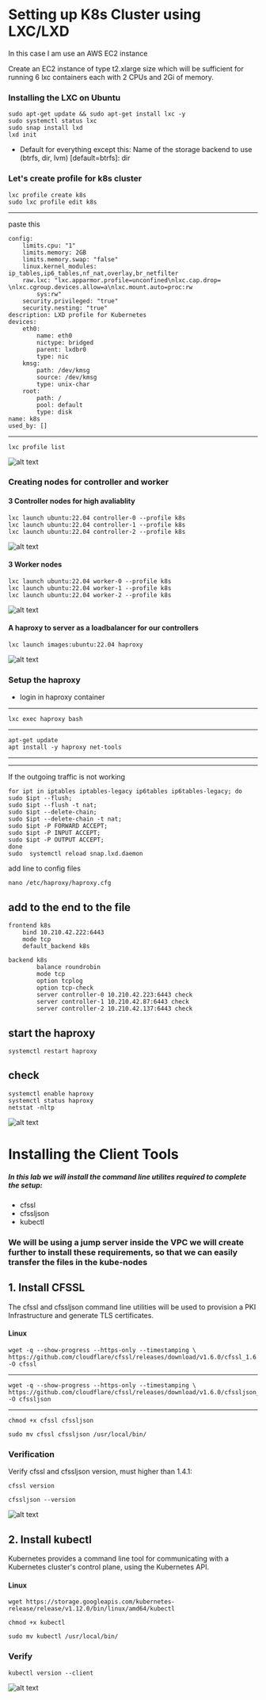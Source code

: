 # Setting up K8s Cluster using LXC/LXD

In this case I am use an AWS EC2 instance

Create an EC2 instance of type t2.xlarge size which will be sufficient for running 6 lxc containers each with 2 CPUs and 2Gi of memory.

### Installing the LXC on Ubuntu

    sudo apt-get update && sudo apt-get install lxc -y
    sudo systemctl status lxc
    sudo snap install lxd 
    lxd init


- Default for everything except this:
    Name of the storage backend to use (btrfs, dir, lvm) [default=btrfs]: dir

### Let's create profile for k8s cluster

    lxc profile create k8s
    sudo lxc profile edit k8s
---
paste this

    config:
        limits.cpu: "1"
        limits.memory: 2GB
        limits.memory.swap: "false"
        linux.kernel_modules: ip_tables,ip6_tables,nf_nat,overlay,br_netfilter
        raw.lxc: "lxc.apparmor.profile=unconfined\nlxc.cap.drop= \nlxc.cgroup.devices.allow=a\nlxc.mount.auto=proc:rw
            sys:rw"
        security.privileged: "true"
        security.nesting: "true"
    description: LXD profile for Kubernetes
    devices:
        eth0:
            name: eth0
            nictype: bridged
            parent: lxdbr0
            type: nic
        kmsg:
            path: /dev/kmsg
            source: /dev/kmsg
            type: unix-char
        root:
            path: /
            pool: default
            type: disk
    name: k8s
    used_by: []
---
    lxc profile list

![alt text](image.png)


### Creating nodes for controller and worker

#### 3 Controller nodes for high avaliablity

    lxc launch ubuntu:22.04 controller-0 --profile k8s
    lxc launch ubuntu:22.04 controller-1 --profile k8s
    lxc launch ubuntu:22.04 controller-2 --profile k8s
![alt text](image-1.png)
#### 3 Worker nodes

    lxc launch ubuntu:22.04 worker-0 --profile k8s
    lxc launch ubuntu:22.04 worker-1 --profile k8s
    lxc launch ubuntu:22.04 worker-2 --profile k8s
![alt text](image-2.png)

#### A haproxy to server as a loadbalancer for our controllers
<!-- 
lxc image copy images:centos/7 local: --copy-aliases
lxc image unset-property centos/7 requirements.cgroup
lxc launch centos/7 haproxy

    lxc launch images:centos/7 haproxy -->

    lxc launch images:ubuntu:22.04 haproxy
![alt text](image-3.png)
### Setup the haproxy

- login in haproxy container
---
    lxc exec haproxy bash
---
    apt-get update
    apt install -y haproxy net-tools

---
---
If the outgoing traffic is not working

    for ipt in iptables iptables-legacy ip6tables ip6tables-legacy; do 
    sudo $ipt --flush; 
    sudo $ipt --flush -t nat;
    sudo $ipt --delete-chain;
    sudo $ipt --delete-chain -t nat; 
    sudo $ipt -P FORWARD ACCEPT; 
    sudo $ipt -P INPUT ACCEPT; 
    sudo $ipt -P OUTPUT ACCEPT; 
    done
    sudo  systemctl reload snap.lxd.daemon 

add line to config files

    nano /etc/haproxy/haproxy.cfg

add to the end to the file
-
    frontend k8s
        bind 10.210.42.222:6443
        mode tcp
        default_backend k8s

    backend k8s
            balance roundrobin
            mode tcp
            option tcplog
            option tcp-check
            server controller-0 10.210.42.223:6443 check
            server controller-1 10.210.42.87:6443 check
            server controller-2 10.210.42.137:6443 check

start the haproxy
---

    systemctl restart haproxy

check
---
    systemctl enable haproxy
    systemctl status haproxy
    netstat -nltp
![alt text](image-4.png)


# Installing the Client Tools

##### In this lab we will install the command line utilites required to complete the setup:
- cfssl
- cfssljson
- kubectl

### We will be using a jump server inside the VPC we will create further to install these requirements, so that we can easily transfer the files in the kube-nodes

## 1. Install CFSSL

The cfssl and cfssljson command line utilities will be used to provision a PKI Infrastructure and generate TLS certificates.

#### Linux

    wget -q --show-progress --https-only --timestamping \
    https://github.com/cloudflare/cfssl/releases/download/v1.6.0/cfssl_1.6.0_linux_amd64  -O cfssl
---
    wget -q --show-progress --https-only --timestamping \
    https://github.com/cloudflare/cfssl/releases/download/v1.6.0/cfssljson_1.6.0_linux_amd64 -O cfssljson
---
    chmod +x cfssl cfssljson

    sudo mv cfssl cfssljson /usr/local/bin/

### Verification
Verify cfssl and cfssljson version, must higher than 1.4.1:

    cfssl version

    cfssljson --version
![alt text](image-5.png)
## 2. Install kubectl

Kubernetes provides a command line tool for communicating with a Kubernetes cluster's control plane, using the Kubernetes API.

#### Linux

    wget https://storage.googleapis.com/kubernetes-release/release/v1.12.0/bin/linux/amd64/kubectl

    chmod +x kubectl

    sudo mv kubectl /usr/local/bin/

### Verify

    kubectl version --client
![alt text](image-6.png)
